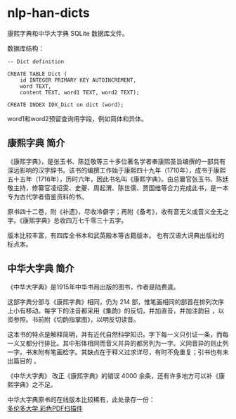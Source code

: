 # nlp-han-dicts

康熙字典和中华大字典 SQLite 数据库文件。

数据库结构：   
```
-- Dict definition

CREATE TABLE Dict (
	id INTEGER PRIMARY KEY AUTOINCREMENT,
	word TEXT,
	content TEXT, word1 TEXT, word2 TEXT);

CREATE INDEX IDX_Dict on dict (word);
```

word1和word2预留查询用字段，例如简体和异体。

##  康熙字典 简介
《康熙字典》，是张玉书、陈廷敬等三十多位著名学者奉康熙圣旨编撰的一部具有深远影响的汉字辞书。该书的编撰工作始于康熙四十九年（1710年），成书于康熙五十五年（1716年），历时六年，因此书名叫《康熙字典》。由总纂官张玉书、陈廷敬主持，修纂官凌绍雯、史夔、周起渭、陈世儒、贾国维等合力完成此书，是一本专为古代学者借鉴资料的书。

原书四十二卷，附《补遗》，尽收冷僻字；再附《备考》，收有音无义或音义全无之字。《康熙字典》总收四万七千零三十五字。

版本比较丰富，有四库全书本和武英殿本等古籍版本。  也有汉语大词典出版社的标点本。


## 中华大字典 简介
《中华大字典》是1915年中华书局出版的图书，作者是陆费逵。

这部字典分部与《康熙字典》相同，仍为 214 部，惟笔画相同的部首在排列次序上小有移动。每字下的注音都采用《集韵》的反切，并加直音，并加注韵目 ，以资参照。书前附《切韵指掌图》，以明反切读音。

这本书的特点是解释简明，并有近代自然科学知识。字下每一义只引证一条，而每一义又都分行排比。其中形体相同而音义并异的都另列为一字。义同音异的则止列一字。书末附有笔画检字。其缺点在于释义过求详尽，有时不免重复；引书也有未出篇目的 。

《中华大字典》 改正《康熙字典》的错误 4000 余条，还有许多地方可以补《康熙字典》之不足。

中华大字典原书的在线版本比较稀有，此处录存一份：   
[多伦多大学 彩色PDF扫描件](http://www.archive.org/details/zhonghuadazidian018800)


